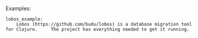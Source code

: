 Examples:

	lobos_example:
		Lobos (https://github.com/budu/lobos) is a database migration tool for Clojure.  	The project has everything needed to get it running.